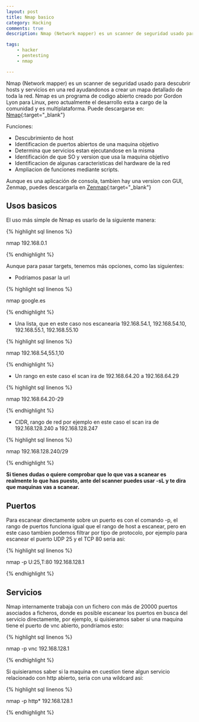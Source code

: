 ```yaml
---
layout: post
title: Nmap basico
category: Hacking
comments: true
description: Nmap (Network mapper) es un scanner de seguridad usado para descubrir hosts y servicios en una red ayudandonos a crear un mapa detallado de toda la red. Nmap es un programa de codigo abierto creado por Gordon Lyon para Linux, pero actualmente el desarrollo esta a cargo de la comunidad y es multiplataforma.

tags:   
    - hacker
    - pentesting
    - nmap

---
```


Nmap (Network mapper) es un scanner de seguridad usado para descubrir hosts y servicios en una red ayudandonos a crear un mapa detallado de toda la red. Nmap es un programa de codigo abierto creado por Gordon Lyon para Linux, pero actualmente el desarrollo esta a cargo de la comunidad y es multiplataforma.
Puede descargarse en: [Nmap](https://nmap.org/){:target="_blank"}


Funciones:

* Descubrimiento de host
* Identificacion de puertos abiertos de una maquina objetivo
* Determina que servicios estan ejecutandose en la misma
* Identificación de que SO y version que usa la maquina objetivo
* Identificacion de algunas caracteristicas del hardware de la red
* Ampliacion de funciones mediante scripts.

Aunque es una aplicación de consola, tambien hay una version con GUI, Zenmap, puedes descargarla en [Zenmap](https://nmap.org/zenmap/){:target="_blank"}

## Usos basicos

El uso más simple de Nmap es usarlo de la siguiente manera:

{% highlight sql linenos %}

nmap 192.168.0.1

{% endhighlight %}

Aunque para pasar targets, tenemos más opciones, como las siguientes:

* Podriamos pasar la url

{% highlight sql linenos %}

nmap google.es

{% endhighlight %}

* Una lista, que en este caso nos escanearia 192.168.54.1, 192.168.54.10, 192.168.55.1, 192.168.55.10

{% highlight sql linenos %}

nmap 192.168.54,55.1,10

{% endhighlight %}

* Un rango en este caso el scan ira de 192.168.64.20 a 192.168.64.29

{% highlight sql linenos %}

nmap 192.168.64.20-29

{% endhighlight %}

* CIDR, rango de red por ejemplo en este caso el scan ira de 192.168.128.240 a 192.168.128.247

{% highlight sql linenos %}

nmap 192.168.128.240/29

{% endhighlight %}

__Si tienes dudas o quiere comprobar que lo que vas a scanear es realmente lo que has puesto, ante del scanner puedes usar -sL y te dira que maquinas vas a scanear.__


## Puertos

Para escanear directamente sobre un puerto es con el comando -p, el rango de puertos funciona igual que el rango de host a escanear, pero en este caso tambien podemos filtrar por tipo de protocolo, por ejemplo para escanear el puerto UDP 25 y el TCP 80 seria asi:

{% highlight sql linenos %}

nmap -p U:25,T:80 192.168.128.1

{% endhighlight %}


## Servicios

Nmap internamente trabaja con un fichero con más de 20000 puertos asociados a ficheros, donde es posible escanear los puertos en busca del servicio directamente, por ejemplo, si quisieramos saber si una maquina tiene el puerto de vnc abierto, pondriamos esto:

{% highlight sql linenos %}

nmap -p vnc 192.168.128.1

{% endhighlight %}

Si quisieramos saber si la maquina en cuestion tiene algun servicio relacionado con http abierto, seria con una wildcard asi:

{% highlight sql linenos %}

nmap -p http* 192.168.128.1

{% endhighlight %}





